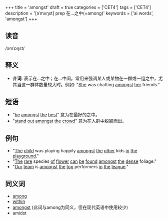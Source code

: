 +++
title = 'amongst'
draft = true
categories = ['CET4']
tags = ['CET4']
description = '[əˈmʌŋst] prep 在…之中(=among)'
keywords = ['ai words', 'amongst']
+++

## 读音
/əmˈɒŋst/

## 释义
- **介词**: 表示在…之中；在…中间。常用来强调某人或某物在一群或一组之中，尤其当这一群体数量较大时。例如: "[She](/zh/post/she/) was chatting [amongst](/zh/post/amongst/) [her](/zh/post/her/) friends."

## 短语
- "[be](/zh/post/be/) [amongst](/zh/post/amongst/) [the](/zh/post/the/) [best](/zh/post/best/)" 意为在最好的之中。
- "[stand](/zh/post/stand/) [out](/zh/post/out/) [amongst](/zh/post/amongst/) [the](/zh/post/the/) [crowd](/zh/post/crowd/)" 意为在人群中脱颖而出。

## 例句
- "[The](/zh/post/the/) [child](/zh/post/child/) was playing happily [amongst](/zh/post/amongst/) [the](/zh/post/the/) [other](/zh/post/other/) kids [in](/zh/post/in/) [the](/zh/post/the/) [playground](/zh/post/playground/)."
- "[The](/zh/post/the/) [rare](/zh/post/rare/) species [of](/zh/post/of/) [flower](/zh/post/flower/) [can](/zh/post/can/) [be](/zh/post/be/) [found](/zh/post/found/) [amongst](/zh/post/amongst/) [the](/zh/post/the/) [dense](/zh/post/dense/) foliage."
- "[Our](/zh/post/our/) [team](/zh/post/team/) is [amongst](/zh/post/amongst/) [the](/zh/post/the/) [top](/zh/post/top/) performers [in](/zh/post/in/) [the](/zh/post/the/) [league](/zh/post/league/)."

## 同义词
- [among](/zh/post/among/)
- [within](/zh/post/within/)
- [amongst](/zh/post/amongst/) (此词与among为同义，但在现代英语中使用较少)
- amidst
